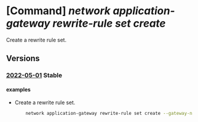 # [Command] _network application-gateway rewrite-rule set create_

Create a rewrite rule set.

## Versions

### [2022-05-01](/Resources/mgmt-plane/L3N1YnNjcmlwdGlvbnMve30vcmVzb3VyY2Vncm91cHMve30vcHJvdmlkZXJzL21pY3Jvc29mdC5uZXR3b3JrL2FwcGxpY2F0aW9uZ2F0ZXdheXMve30=/2022-05-01.xml) **Stable**

<!-- mgmt-plane /subscriptions/{}/resourcegroups/{}/providers/microsoft.network/applicationgateways/{} 2022-05-01 properties.rewriteRuleSets[] -->

#### examples

- Create a rewrite rule set.
    ```bash
        network application-gateway rewrite-rule set create --gateway-name MyGateway --name MyRewriteRuleSet --resource-group MyResourceGroup
    ```
